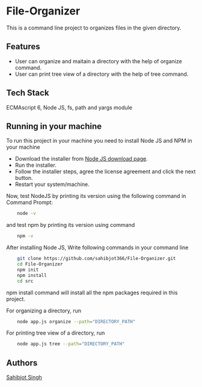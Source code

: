 # File-Organizer

This is a command line project to organizes files in the given directory.

## Features

- User can organize and maitain a directory with the help of organize command.
- User can print tree view of a directory with the help of tree command.

## Tech Stack

ECMAscript 6, Node JS, fs, path and yargs module

## Running in your machine

To run this project in your machine you need to install Node JS and NPM in your machine

- Download the installer from [Node JS download page](https://nodejs.org/en/download/).
- Run the installer.
- Follow the installer steps, agree the license agreement and click the next button.
- Restart your system/machine.

Now, test NodeJS by printing its version using the following command in Command Prompt:

```bash
    node -v
```

and test npm by printing its version using command

```bash
    npm -v
```

After installing Node JS, Write following commands in your command line

```bash
    git clone https://github.com/sahibjot366/File-Organizer.git
    cd File-Organizer
    npm init
    npm install
    cd src
```

npm install command will install all the npm packages required in this project.

For organizing a directory, run

```bash
    node app.js organize --path="DIRECTORY_PATH"
```

For printing tree view of a directory, run

```bash
    node app.js tree --path="DIRECTORY_PATH"
```

## Authors

[Sahibjot Singh](https://github.com/sahibjot366)
